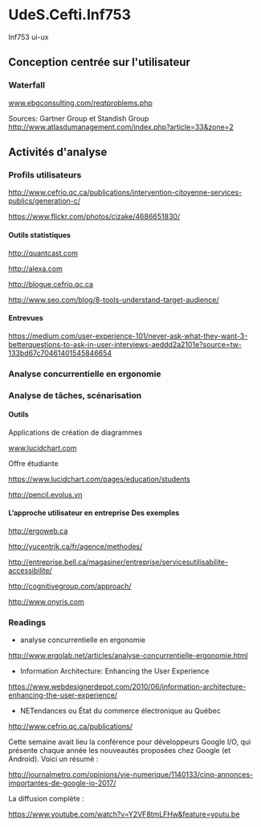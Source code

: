 # UdeS.Cefti.Inf753
Inf753 ui-ux

## Conception centrée sur l'utilisateur

### Waterfall

www.ebgconsulting.com/reqtproblems.php

Sources: Gartner Group et Standish Group http://www.atlasdumanagement.com/index.php?article=33&zone=2

## Activités d'analyse

### Profils utilisateurs

http://www.cefrio.qc.ca/publications/intervention-citoyenne-services-publics/generation-c/

https://www.flickr.com/photos/cizake/4686651830/

#### Outils statistiques

http://quantcast.com

http://alexa.com

http://blogue.cefrio.qc.ca

http://www.seo.com/blog/8-tools-understand-target-audience/

#### Entrevues

https://medium.com/user-experience-101/never-ask-what-they-want-3-betterquestions-to-ask-in-user-interviews-aeddd2a2101e?source=tw-133bd67c70461401545846654

### Analyse concurrentielle en ergonomie

### Analyse de tâches, scénarisation

#### Outils

Applications de création de diagrammes

www.lucidchart.com

Offre étudiante

https://www.lucidchart.com/pages/education/students

http://pencil.evolus.vn

#### L’approche utilisateur en entreprise Des exemples

http://ergoweb.ca

http://yucentrik.ca/fr/agence/methodes/

http://entreprise.bell.ca/magasiner/entreprise/servicesutilisabilite-accessibilite/

http://cognitivegroup.com/approach/

http://www.onyris.com

### Readings

* analyse concurrentielle en ergonomie

http://www.ergolab.net/articles/analyse-concurrentielle-ergonomie.html

* Information Architecture: Enhancing the User Experience

https://www.webdesignerdepot.com/2010/06/information-architecture-enhancing-the-user-experience/

* NETendances ou État du commerce électronique au Québec

http://www.cefrio.qc.ca/publications/

Cette semaine avait lieu la conférence pour développeurs Google I/O, qui présente chaque année les nouveautés proposées chez Google (et Android). Voici un résumé :

http://journalmetro.com/opinions/vie-numerique/1140133/cinq-annonces-importantes-de-google-io-2017/

La diffusion complète :

https://www.youtube.com/watch?v=Y2VF8tmLFHw&feature=youtu.be
